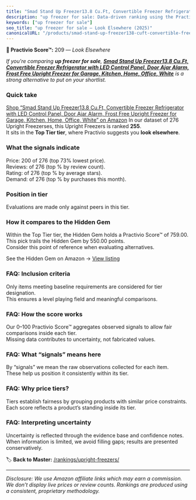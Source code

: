 ```yaml
---
title: "Smad Stand Up Freezer13.8 Cu.Ft, Convertible Freezer Refrigerator with LED Control Panel, Door Ajar Alarm, Frost Free Upright Freezer for Garage, Kitchen, Home, Office, White"
description: "up freezer for sale: Data-driven ranking using the Practivio Score™. Positioned by quality, value, demand, findability, momentum."
keywords: ["up freezer for sale"]
seo_title: "up freezer for sale — Look Elsewhere (2025)"
canonicalURL: "/products/smad-stand-up-freezer138-cuft-convertible-freezer-refrigerator-with-led-control-panel-door-ajar-alarm-frost-free-upright-freezer-for-garage-kitchen-home-office-white-B0DG5KWC59/"
---
```


**🚫 Practivio Score™:** 209 — _Look Elsewhere_


*If you're comparing **up freezer for sale**, **[Smad Stand Up Freezer13.8 Cu.Ft, Convertible Freezer Refrigerator with LED Control Panel, Door Ajar Alarm, Frost Free Upright Freezer for Garage, Kitchen, Home, Office, White](https://www.amazon.com/dp/B0DG5KWC59?tag=practivio-20)** is a strong alternative to put on your shortlist.*
### Quick take
[Shop “Smad Stand Up Freezer13.8 Cu.Ft, Convertible Freezer Refrigerator with LED Control Panel, Door Ajar Alarm, Frost Free Upright Freezer for Garage, Kitchen, Home, Office, White” on Amazon](https://www.amazon.com/dp/B0DG5KWC59?tag=practivio-20)
In our dataset of 276 Upright Freezerses, this Upright Freezers is ranked **255**.  
It sits in the **Top Tier tier**, where Practivio suggests you **look elsewhere**.

### What the signals indicate
Price: 200 of 276 (top 73% lowest price).  
Reviews:  of 276 (top % by review count).  
Rating:  of 276 (top % by average stars).  
Demand:  of 276 (top % by purchases this month).

### Position in tier
Evaluations are made only against peers in this tier.

### How it compares to the Hidden Gem
Within the Top Tier tier, the Hidden Gem holds a Practivio Score™ of 759.00.  
This pick trails the Hidden Gem by 550.00 points.  
Consider this point of reference when evaluating alternatives.  

See the Hidden Gem on Amazon → [View listing](https://www.amazon.com/dp/B09LHLZFYZ?tag=practivio-20)

### FAQ: Inclusion criteria
Only items meeting baseline requirements are considered for tier designation.  
This ensures a level playing field and meaningful comparisons.

### FAQ: How the score works
Our 0–100 Practivio Score™ aggregates observed signals to allow fair comparisons inside each tier.  
Missing data contributes to uncertainty, not fabricated values.

### FAQ: What “signals” means here
By “signals” we mean the raw observations collected for each item.  
These help us position it consistently within its tier.

### FAQ: Why price tiers?
Tiers establish fairness by grouping products with similar price constraints.  
Each score reflects a product’s standing inside its tier.

### FAQ: Interpreting uncertainty
Uncertainty is reflected through the evidence base and confidence notes.  
When information is limited, we avoid filling gaps; results are presented conservatively.


🏷️ **Back to Master:** [/rankings/upright-freezers/](/rankings/upright-freezers/)

---
_Disclosure: We use Amazon affiliate links which may earn a commission. We don’t display live prices or review counts. Rankings are produced using a consistent, proprietary methodology._
